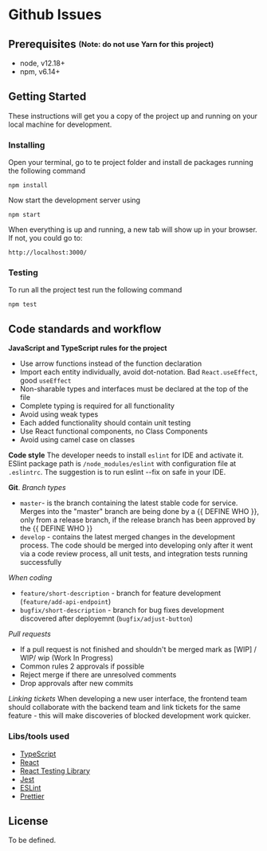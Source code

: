 # Github Issues
  
## Prerequisites <sub><sup>(Note: do not use Yarn for this project)</sup></sub>  
  
- node, v12.18+  
- npm, v6.14+  

## Getting Started

These instructions will get you a copy of the project up and running on your local machine for development.

### Installing

Open your terminal, go to te project folder and install de packages running the following command

```
npm install
```

Now start the development server using

```
npm start
```

When everything is up and running, a new tab will show up in your browser. If not, you could go to:

```
http://localhost:3000/
```

### Testing

To run all the project test run the following command

```
npm test
```

## Code standards and workflow

**JavaScript and TypeScript rules for the project**
 - Use arrow functions instead of the function declaration
 - Import each entity individually, avoid dot-notation. Bad `React.useEffect`, good `useEffect`
 - Non-sharable types and interfaces must be declared at the top of the file
 - Complete typing is required for all functionality
 - Avoid using weak types
 - Each added functionality should contain unit testing
 - Use React functional components, no Class Components
 - Avoid using camel case on classes

**Code style**
The developer needs to install `eslint` for IDE and activate it. ESlint package path is `/node_modules/eslint` with configuration file at `.eslintrc`. The suggestion is to run eslint --fix on safe in your IDE.

**Git**.
*Branch types*
 - `master`- is the branch containing the latest stable code for service. Merges into the "master" branch are being done by a {{ DEFINE WHO }}, only from a release branch, if the release branch has been approved by the {{ DEFINE WHO }}
 - `develop` - contains the latest merged changes in the development process. The code should be merged into developing only after it went via a code review process, all unit tests, and integration tests running successfully
 
 *When coding*
 - `feature/short-description` - branch for feature development (`feature/add-api-endpoint`) 
 - `bugfix/short-description` - branch for bug fixes development discovered after deployemnt (`bugfix/adjust-button`) 

 *Pull requests*
 - If a pull request is not finished and shouldn't be merged mark as [WIP] / WIP/ wip (Work In Progress)
 - Common rules 2 approvals if possible
 - Reject merge if there are unresolved comments
 - Drop approvals after new commits

*Linking tickets*
When developing a new user interface, the frontend team should collaborate with the backend team and link tickets for the same feature - this will make discoveries of blocked development work quicker.
 

### Libs/tools used  
  
- [TypeScript](https://www.typescriptlang.org/)
- [React](https://facebook.github.io/react/)
- [React Testing Library](https://testing-library.com/)
- [Jest](http://facebook.github.io/jest/)
- [ESLint](http://eslint.org/)
- [Prettier](https://prettier.io/)
  
## License  
  
To be defined.
 
